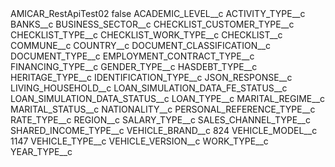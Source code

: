 <?xml version="1.0" encoding="UTF-8"?>
<CustomMetadata xmlns="http://soap.sforce.com/2006/04/metadata" xmlns:xsi="http://www.w3.org/2001/XMLSchema-instance" xmlns:xsd="http://www.w3.org/2001/XMLSchema">
    <label>AMICAR_RestApiTest02</label>
    <protected>false</protected>
    <values>
        <field>ACADEMIC_LEVEL__c</field>
        <value xsi:nil="true"/>
    </values>
    <values>
        <field>ACTIVITY_TYPE__c</field>
        <value xsi:nil="true"/>
    </values>
    <values>
        <field>BANKS__c</field>
        <value xsi:nil="true"/>
    </values>
    <values>
        <field>BUSINESS_SECTOR__c</field>
        <value xsi:nil="true"/>
    </values>
    <values>
        <field>CHECKLIST_CUSTOMER_TYPE__c</field>
        <value xsi:nil="true"/>
    </values>
    <values>
        <field>CHECKLIST_TYPE__c</field>
        <value xsi:nil="true"/>
    </values>
    <values>
        <field>CHECKLIST_WORK_TYPE__c</field>
        <value xsi:nil="true"/>
    </values>
    <values>
        <field>CHECKLIST__c</field>
        <value xsi:nil="true"/>
    </values>
    <values>
        <field>COMMUNE__c</field>
        <value xsi:nil="true"/>
    </values>
    <values>
        <field>COUNTRY__c</field>
        <value xsi:nil="true"/>
    </values>
    <values>
        <field>DOCUMENT_CLASSIFICATION__c</field>
        <value xsi:nil="true"/>
    </values>
    <values>
        <field>DOCUMENT_TYPE__c</field>
        <value xsi:nil="true"/>
    </values>
    <values>
        <field>EMPLOYMENT_CONTRACT_TYPE__c</field>
        <value xsi:nil="true"/>
    </values>
    <values>
        <field>FINANCING_TYPE__c</field>
        <value xsi:nil="true"/>
    </values>
    <values>
        <field>GENDER_TYPE__c</field>
        <value xsi:nil="true"/>
    </values>
    <values>
        <field>HASDEBT_TYPE__c</field>
        <value xsi:nil="true"/>
    </values>
    <values>
        <field>HERITAGE_TYPE__c</field>
        <value xsi:nil="true"/>
    </values>
    <values>
        <field>IDENTIFICATION_TYPE__c</field>
        <value xsi:nil="true"/>
    </values>
    <values>
        <field>JSON_RESPONSE__c</field>
        <value xsi:nil="true"/>
    </values>
    <values>
        <field>LIVING_HOUSEHOLD__c</field>
        <value xsi:nil="true"/>
    </values>
    <values>
        <field>LOAN_SIMULATION_DATA_FE_STATUS__c</field>
        <value xsi:nil="true"/>
    </values>
    <values>
        <field>LOAN_SIMULATION_DATA_STATUS__c</field>
        <value xsi:nil="true"/>
    </values>
    <values>
        <field>LOAN_TYPE__c</field>
        <value xsi:nil="true"/>
    </values>
    <values>
        <field>MARITAL_REGIME__c</field>
        <value xsi:nil="true"/>
    </values>
    <values>
        <field>MARITAL_STATUS__c</field>
        <value xsi:nil="true"/>
    </values>
    <values>
        <field>NATIONALITY__c</field>
        <value xsi:nil="true"/>
    </values>
    <values>
        <field>PERSONAL_REFERENCE_TYPE__c</field>
        <value xsi:nil="true"/>
    </values>
    <values>
        <field>RATE_TYPE__c</field>
        <value xsi:nil="true"/>
    </values>
    <values>
        <field>REGION__c</field>
        <value xsi:nil="true"/>
    </values>
    <values>
        <field>SALARY_TYPE__c</field>
        <value xsi:nil="true"/>
    </values>
    <values>
        <field>SALES_CHANNEL_TYPE__c</field>
        <value xsi:nil="true"/>
    </values>
    <values>
        <field>SHARED_INCOME_TYPE__c</field>
        <value xsi:nil="true"/>
    </values>
    <values>
        <field>VEHICLE_BRAND__c</field>
        <value xsi:type="xsd:string">824</value>
    </values>
    <values>
        <field>VEHICLE_MODEL__c</field>
        <value xsi:type="xsd:string">1147</value>
    </values>
    <values>
        <field>VEHICLE_TYPE__c</field>
        <value xsi:nil="true"/>
    </values>
    <values>
        <field>VEHICLE_VERSION__c</field>
        <value xsi:nil="true"/>
    </values>
    <values>
        <field>WORK_TYPE__c</field>
        <value xsi:nil="true"/>
    </values>
    <values>
        <field>YEAR_TYPE__c</field>
        <value xsi:nil="true"/>
    </values>
</CustomMetadata>
